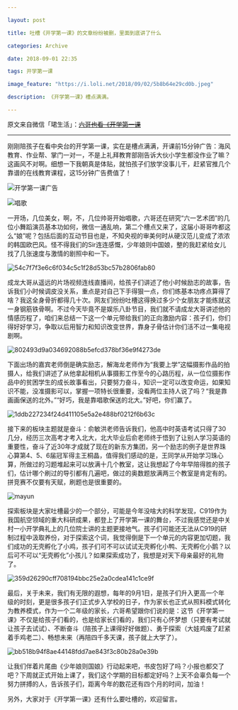 ```yaml
---

layout: post

title: 吐槽《开学第一课》的文章纷纷被删，里面到底讲了什么

categories: Archive

date: 2018-09-01 22:35

tags: 开学第一课

image_feature: "https://i.loli.net/2018/09/02/5b8b64e29cd0b.jpeg"

description: 《开学第一课》槽点满满。

---
```


原文来自微信「珺生活」：~~[六哥也看《开学第一课](https://mp.weixin.qq.com/s/ScgIh8KzZKk1TPfAOlyTAA)~~

---

刚刚陪孩子在看中央台的开学第一课，实在是槽点满满，开课前15分钟广告：海风教育、作业帮、掌门一对一，不是上礼拜教育部刚告诉大伙小学生都没作业了嘛？这画风不对啊。细想一下我朝真是体贴，就怕孩子们放学没事儿干，赶紧官推几个靠谱的在线教育课程，这15分钟广告费值了！

![开学第一课广告](https://i.loli.net/2018/09/02/5b8b645762601.jpeg)

![唱歌](https://i.loli.net/2018/09/02/5b8b647ccc865.jpeg)

一开场，几位美女，啊，不，几位帅哥开始唱歌，六哥还在研究“六一艺术团”的几位小舞蹈演员基本功如何，微信一通乱响，第二个槽点又来了，这届小哥哥咋都这么“娘”呢？包括后面的互动节目也是，不知央视的审美何时从硬汉范儿变成了浓浓的韩国欧巴风。怪不得我们的Sir连连感慨，少年娘则中国娘，整的我赶紧给女儿找了几张速度与激情的剧照中和一下。

![54c7f7f3e6c6f034c5c1f28d53bc57b2806fab80](https://i.loli.net/2018/09/02/5b8b649b3db13.jpeg)

成龙大哥从遥远的片场视频连线直播间，给孩子们讲述了他小时候励志的故事，告诉我们小时候调皮没关系，重点是对自己下手得狠一点，你们练基本功疼点算得了啥？我这全身骨折都得几十次。网友们纷纷吐槽这得换过多少个女朋友才能练就这一身钢筋铁骨啊。不过今天毕竟不是娱乐八卦节目，我们就不请成龙大哥讲述他的情感历程了，咱们来总结一下这一个单元带给我们的正向激励内容：孩子们，你们得好好学习，争取以后用智力和知识改变世界，靠身子骨估计你们活不过一集电视剧啊。

![802493d9a034692088b5efcd378bf36e9f4273de](https://i.loli.net/2018/09/02/5b8b64bf67c8a.jpeg)

下面出场的嘉宾老师倒是确实励志，解海龙老师作为“我要上学”这幅摄影作品的拍摄人，给我们讲述了从他拿起相机从事摄影工作至今的心路历程，从一位位摄影作品中的贫困学生的成长故事看出，只要努力奋斗，知识一定可以改变命运，如果知识不能，没准摄影可以，掌握一项特长很重要，没看两位主持人说了吗？“我是靠画画保送的北外。”“好巧，我是靠唱歌保送的北大。”好吧，你们赢了。

![1ddb227234f24d411105e5a2e488bf0212f6b63c](https://i.loli.net/2018/09/02/5b8b64e29cd0b.jpeg)

接下来的板块主题就是奋斗：俞敏洪老师告诉我们，他高中时英语考试只得了30几分，经历三次高考才考入北大，北大毕业后俞老师终于悟到了让别人学习英语的重要性，奋斗了近30年才成就了现在的新东方集团，另一个励志的例子是世界珠心算第4、5、6届冠军得主王桐晶，值得我们感动的是，王同学从开始学习珠心算，所做过的习题堆起来可以放满十几个教室，这让我想起了今年早陪得胜的孩子们，估计哪个刷过的导引都有几遍吧，做过的奥数题放满两三个教室是肯定有的。拼竞赛不仅要有天赋，刷题也是很重要的。

![mayun](https://i.loli.net/2018/09/02/5b8b64f9ea89b.jpeg)

探索板块是大家吐槽最少的一个部分，可能是今年没啥大的科学发现，C919作为我国航空领域的重大科研成果，都登上了开学第一课的舞台，不过我感觉还是中关村一小开学典礼上的几位院士讲的主题更接地气。孩子们可能还无法从C919的研制过程中汲取养份，对于探索这个词，我觉得倒是下一个单元的内容更加切题，我们成功的无壳孵化了小鸡，孩子们可不可以试试无壳孵化小鸭、无壳孵化小鹅？以后可不可以“无壳孵化”小孩儿？如果探索成功了，我想是对天下母亲最好的礼物了。

![359d26290cff708194bbc25e2a0cdea141c1ce9f](https://i.loli.net/2018/09/02/5b8b652f1b4ad.jpeg)

最后，关于未来，我们有无限的遐想，每年的9月1日，是孩子们升入更高一个年级的时刻，更是很多孩子们正式步入学校的日子，作为家长也正式从照料模式转化为教养模式，作为一个二年级的家长，六哥希望跟你们说的是：这节《开学第一课》不仅是给孩子们看的，也是给家长们看的，我们只有心怀梦想（只要有考试就让孩子去试试）、不断奋斗（陪孩子上课得好好做题）、勇于探索（大娃鸡废了赶紧着手鸡老二）、畅想未来（再陪四千多天课，孩子就上大学了）。

![bb518b94f8ae44148fdd7ae843f3c80b28a0e39b](https://i.loli.net/2018/09/02/5b8b654304fba.jpeg)

让我们伴着片尾曲《少年娘则国娘》行动起来吧，书皮包好了吗？小报也都交了吧？下周就正式开始上课了，我们这个学期的目标都定好吗？上天不会辜负每一个努力拼搏的人，告诉孩子们，距离今年的数花还有四个月的时间，加油！

另外，大家对于《开学第一课》还有什么要吐槽的，欢迎留言。

